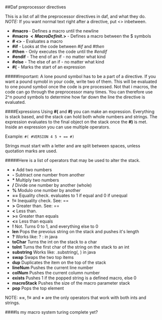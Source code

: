 ##Daf preprocessor directives

This is a list of all the preprocessor directives in daf, and what they do.
*NOTE:* If you want normal text right after a directive, put <> inbetween. 

* **#macro <Macro Definition>**  -  Defines a macro until the newline
* **#macro $<Macro Definit.>$**  -  Defines a macro between the $ symbols
* **#<Macro> <<Parameters>>**    -  Evaluates a macro
* **#if**			 -  Looks at the code between *#if* and *#then*
* **#then**			 -  Only executes the code until the *#endif*
* **#endif**  			 -  The end of an if - no matter what kind
* **#else**			 -  The else of an if - no matter what kind
* **#(**			 -  Marks the start of an expression

#####Important:
A lone pound symbol has to be a part of a directive.
If you want a pound symobl in your code, write two of them.
This will be evaluated to one pound symbol once the code is pre processed.
Not that i macros, the code can go through the preprocessor many times.
You can therefore use 2^n pound symbols to determine how far down the line the
directive is evaluated.

####Expressions
Using **#(** and **#)** you can make an expression.
Everything is stack based, and the stack can hold both whole numbers and strings.
The expression evaluates to the final object on the stack once the **#)** is met.
Inside an expression you can use multiple operators.

Example:
``` #( #VERSION 4 5 + == #) ```

Strings must start with a letter and are split between spaces, unless
quotation marks are used.
  
#####Here is a list of operators that may be used to alter the stack.

* **+**        Add two numbers
* **-**        Subtract one number from another
* **\***       Multiply two numbers
* **/**        Divide one number by another (whole)
* **%**        Modulo one number by another 
* **==**       Equality check. evaluates to 1 if equal and 0 if unequal
* **!=**       Inequality check. See: ==
* **>**        Greater than. See: ==
* **<**        Less than.
* **>=**       Greater than equals
* **<=**       Less than equals
* **!**        Not. Turns 0 to 1, and everything else to 0
* **len**      Pops the prevoius string on the stack and pushes it's length
* **?**	       Works like: <param0> ? <param1> : <param2> in java
* **toChar**   Turns the int on the stack to a char
* **toInt**    Turns the first char of the string on the stack to an int
* **substring**	Works like: <param0>.substring(<param1>, <param2>) in java
* **swap** 	 Swaps the two top items
* **dup**  	 Duplicates the item on the top of the stack
* **lineNum** 	 Pushes the current line number
* **colNum**	 Pushes the current column number
* **exists**  	 Pushes 1 if the popped string is a defined macro, else 0
* **macroStack** Pushes the size of the macro parameter stack
* **pop**	 Pops the top element

NOTE: **==**, **!=** and **+** are the only operators that work with both ints and strings.

####Is my macro system turing complete yet?